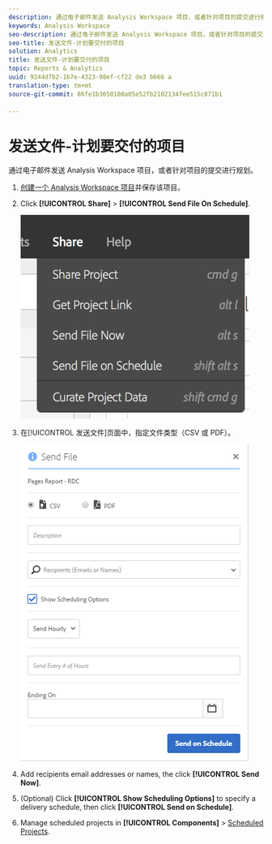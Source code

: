 ```yaml
---
description: 通过电子邮件发送 Analysis Workspace 项目，或者针对项目的提交进行规划。
keywords: Analysis Workspace
seo-description: 通过电子邮件发送 Analysis Workspace 项目，或者针对项目的提交进行规划。
seo-title: 发送文件-计划要交付的项目
solution: Analytics
title: 发送文件-计划要交付的项目
topic: Reports & Analytics
uuid: 9244d7b2-1b7e-4323-98ef-cf22 de3 b666 a
translation-type: tm+mt
source-git-commit: 86fe1b3650100a05e52fb2102134fee515c871b1

---
```



# 发送文件-计划要交付的项目

通过电子邮件发送 Analysis Workspace 项目，或者针对项目的提交进行规划。

1. [创建一个 Analysis Workspace 项目](https://marketing.adobe.com/resources/help/en_US/analytics/analysis-workspace/t_freeform_project.html)并保存该项目。
1. Click **[!UICONTROL Share]** &gt; **[!UICONTROL Send File On Schedule]**.

   ![步骤结果](assets/send-file.png)

1. 在[!UICONTROL 发送文件]页面中，指定文件类型（CSV 或 PDF）。

   ![步骤结果](assets/send-file-pop-up.png)

1. Add recipients email addresses or names, the click **[!UICONTROL Send Now]**.
1. (Optional) Click **[!UICONTROL Show Scheduling Options]** to specify a delivery schedule, then click **[!UICONTROL Send on Schedule]**.
1. Manage scheduled projects in **[!UICONTROL Components]** &gt; [Scheduled Projects](../../../analyze/analysis-workspace/curate-share/schedule-projects.md#concept_A7B9856EF2504BD791FE5A9E8AA7C29C).